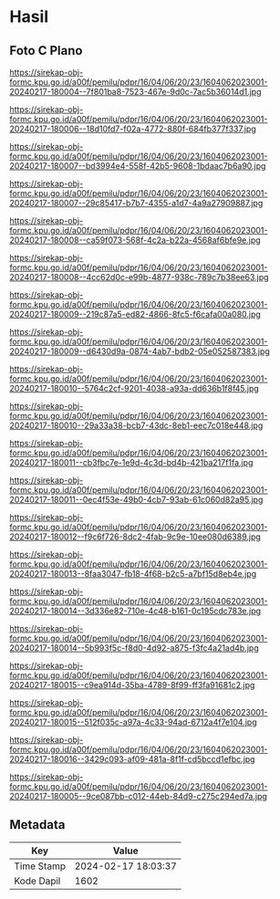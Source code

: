 # Hasil

## Foto C Plano

https://sirekap-obj-formc.kpu.go.id/a00f/pemilu/pdpr/16/04/06/20/23/1604062023001-20240217-180004--7f801ba8-7523-467e-9d0c-7ac5b36014d1.jpg

https://sirekap-obj-formc.kpu.go.id/a00f/pemilu/pdpr/16/04/06/20/23/1604062023001-20240217-180006--18d10fd7-f02a-4772-880f-684fb377f337.jpg

https://sirekap-obj-formc.kpu.go.id/a00f/pemilu/pdpr/16/04/06/20/23/1604062023001-20240217-180007--bd3994e4-558f-42b5-9608-1bdaac7b6a90.jpg

https://sirekap-obj-formc.kpu.go.id/a00f/pemilu/pdpr/16/04/06/20/23/1604062023001-20240217-180007--29c85417-b7b7-4355-a1d7-4a9a27909887.jpg

https://sirekap-obj-formc.kpu.go.id/a00f/pemilu/pdpr/16/04/06/20/23/1604062023001-20240217-180008--ca59f073-568f-4c2a-b22a-4568af6bfe9e.jpg

https://sirekap-obj-formc.kpu.go.id/a00f/pemilu/pdpr/16/04/06/20/23/1604062023001-20240217-180008--4cc62d0c-e99b-4877-938c-789c7b38ee63.jpg

https://sirekap-obj-formc.kpu.go.id/a00f/pemilu/pdpr/16/04/06/20/23/1604062023001-20240217-180009--219c87a5-ed82-4866-8fc5-f6cafa00a080.jpg

https://sirekap-obj-formc.kpu.go.id/a00f/pemilu/pdpr/16/04/06/20/23/1604062023001-20240217-180009--d6430d9a-0874-4ab7-bdb2-05e052587383.jpg

https://sirekap-obj-formc.kpu.go.id/a00f/pemilu/pdpr/16/04/06/20/23/1604062023001-20240217-180010--5764c2cf-9201-4038-a93a-dd636b1f8f45.jpg

https://sirekap-obj-formc.kpu.go.id/a00f/pemilu/pdpr/16/04/06/20/23/1604062023001-20240217-180010--29a33a38-bcb7-43dc-8eb1-eec7c018e448.jpg

https://sirekap-obj-formc.kpu.go.id/a00f/pemilu/pdpr/16/04/06/20/23/1604062023001-20240217-180011--cb3fbc7e-1e9d-4c3d-bd4b-421ba217f1fa.jpg

https://sirekap-obj-formc.kpu.go.id/a00f/pemilu/pdpr/16/04/06/20/23/1604062023001-20240217-180011--0ec4f53e-49b0-4cb7-93ab-61c060d82a95.jpg

https://sirekap-obj-formc.kpu.go.id/a00f/pemilu/pdpr/16/04/06/20/23/1604062023001-20240217-180012--f9c6f726-8dc2-4fab-9c9e-10ee080d6389.jpg

https://sirekap-obj-formc.kpu.go.id/a00f/pemilu/pdpr/16/04/06/20/23/1604062023001-20240217-180013--8faa3047-fb18-4f68-b2c5-a7bf15d8eb4e.jpg

https://sirekap-obj-formc.kpu.go.id/a00f/pemilu/pdpr/16/04/06/20/23/1604062023001-20240217-180014--3d336e82-710e-4c48-b161-0c195cdc783e.jpg

https://sirekap-obj-formc.kpu.go.id/a00f/pemilu/pdpr/16/04/06/20/23/1604062023001-20240217-180014--5b993f5c-f8d0-4d92-a875-f3fc4a21ad4b.jpg

https://sirekap-obj-formc.kpu.go.id/a00f/pemilu/pdpr/16/04/06/20/23/1604062023001-20240217-180015--c9ea914d-35ba-4789-8f99-ff3fa91681c2.jpg

https://sirekap-obj-formc.kpu.go.id/a00f/pemilu/pdpr/16/04/06/20/23/1604062023001-20240217-180015--512f035c-a97a-4c33-94ad-6712a4f7e104.jpg

https://sirekap-obj-formc.kpu.go.id/a00f/pemilu/pdpr/16/04/06/20/23/1604062023001-20240217-180016--3429c093-af09-481a-8f1f-cd5bccd1efbc.jpg

https://sirekap-obj-formc.kpu.go.id/a00f/pemilu/pdpr/16/04/06/20/23/1604062023001-20240217-180005--9ce087bb-c012-44eb-84d9-c275c294ed7a.jpg


## Metadata

| Key        | Value               |
| ---------- | ------------------- |
| Time Stamp | 2024-02-17 18:03:37 |
| Kode Dapil | 1602                |



